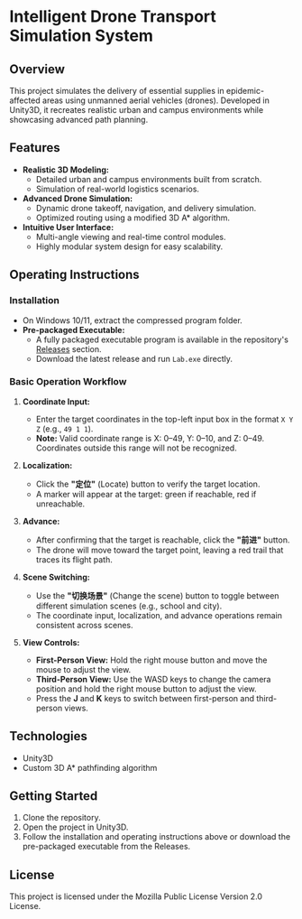 # Intelligent Drone Transport Simulation System
 
## Overview
This project simulates the delivery of essential supplies in epidemic-affected areas using unmanned aerial vehicles (drones). Developed in Unity3D, it recreates realistic urban and campus environments while showcasing advanced path planning.

## Features
- **Realistic 3D Modeling:**  
  - Detailed urban and campus environments built from scratch.  
  - Simulation of real-world logistics scenarios.
- **Advanced Drone Simulation:**  
  - Dynamic drone takeoff, navigation, and delivery simulation.  
  - Optimized routing using a modified 3D A* algorithm.
- **Intuitive User Interface:**  
  - Multi-angle viewing and real-time control modules.  
  - Highly modular system design for easy scalability.

## Operating Instructions

### Installation
- On Windows 10/11, extract the compressed program folder.
- **Pre-packaged Executable:**  
  - A fully packaged executable program is available in the repository's [Releases](../../releases) section.  
  - Download the latest release and run `Lab.exe` directly.

### Basic Operation Workflow
1. **Coordinate Input:**  
   - Enter the target coordinates in the top-left input box in the format `X Y Z` (e.g., `49 1 1`).  
   - **Note:** Valid coordinate range is X: 0–49, Y: 0–10, and Z: 0–49. Coordinates outside this range will not be recognized.

2. **Localization:**  
   - Click the **"定位"** (Locate) button to verify the target location.  
   - A marker will appear at the target: green if reachable, red if unreachable.

3. **Advance:**  
   - After confirming that the target is reachable, click the **"前进"** button.  
   - The drone will move toward the target point, leaving a red trail that traces its flight path.

4. **Scene Switching:**  
   - Use the **"切换场景"** (Change the scene) button to toggle between different simulation scenes (e.g., school and city).  
   - The coordinate input, localization, and advance operations remain consistent across scenes.

5. **View Controls:**  
   - **First-Person View:** Hold the right mouse button and move the mouse to adjust the view.  
   - **Third-Person View:** Use the WASD keys to change the camera position and hold the right mouse button to adjust the view.  
   - Press the **J** and **K** keys to switch between first-person and third-person views.

## Technologies
- Unity3D
- Custom 3D A* pathfinding algorithm

## Getting Started
1. Clone the repository.
2. Open the project in Unity3D.
3. Follow the installation and operating instructions above or download the pre-packaged executable from the Releases.

## License
This project is licensed under the Mozilla Public License Version 2.0 License.
